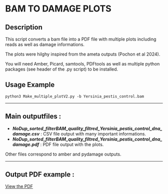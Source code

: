 # BAM TO DAMAGE PLOTS 

## Description

This script converts a bam file into a PDF file with multiple plots including reads as well as damage informations.

The plots were hilghy inspired from the ameta outputs (Pochon et al 2024). 

You will need Amber, Picard, samtools, PDFtools as well as multiple python packages (see header of the .py script) to be installed. 

## Usage Example

```
python3 Make_multiple_plotV2.py -b Yersinia_pestis_control.bam 
```
______________

## Main outputfiles :

- ***NoDup_sorted_filterBAM_quality_filtred_Yersinia_pestis_control_dna_damage.csv*** :  CSV file output with many important informations.
- ***NoDup_sorted_filterBAM_quality_filtred_Yersinia_pestis_control_dna_damage.pdf*** :  PDF file output with the plots.

Other files correspond to amber and pydamage outputs. 
______________

## Output PDF example : 

[View the PDF](https://github.com/BenjaminGuinet/DamagePlots_from_BAM/blob/main/NoDup_sorted_filterBAM_quality_filtred_Yersinia_pestis_control.bam_dna_damage_plots.pdf)



